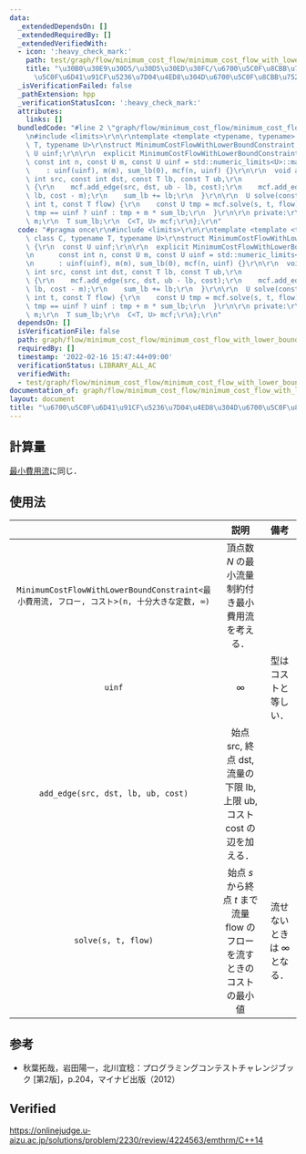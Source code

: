 ```yaml
---
data:
  _extendedDependsOn: []
  _extendedRequiredBy: []
  _extendedVerifiedWith:
  - icon: ':heavy_check_mark:'
    path: test/graph/flow/minimum_cost_flow/minimum_cost_flow_with_lower_bound_constraint.test.cpp
    title: "\u30B0\u30E9\u30D5/\u30D5\u30ED\u30FC/\u6700\u5C0F\u8CBB\u7528\u6D41/\u6700\
      \u5C0F\u6D41\u91CF\u5236\u7D04\u4ED8\u304D\u6700\u5C0F\u8CBB\u7528\u6D41"
  _isVerificationFailed: false
  _pathExtension: hpp
  _verificationStatusIcon: ':heavy_check_mark:'
  attributes:
    links: []
  bundledCode: "#line 2 \"graph/flow/minimum_cost_flow/minimum_cost_flow_with_lower_bound_constraint.hpp\"\
    \n#include <limits>\r\n\r\ntemplate <template <typename, typename> class C, typename\
    \ T, typename U>\r\nstruct MinimumCostFlowWithLowerBoundConstraint {\r\n  const\
    \ U uinf;\r\n\r\n  explicit MinimumCostFlowWithLowerBoundConstraint(\r\n     \
    \ const int n, const U m, const U uinf = std::numeric_limits<U>::max())\r\n  \
    \    : uinf(uinf), m(m), sum_lb(0), mcf(n, uinf) {}\r\n\r\n  void add_edge(const\
    \ int src, const int dst, const T lb, const T ub,\r\n                const U cost)\
    \ {\r\n    mcf.add_edge(src, dst, ub - lb, cost);\r\n    mcf.add_edge(src, dst,\
    \ lb, cost - m);\r\n    sum_lb += lb;\r\n  }\r\n\r\n  U solve(const int s, const\
    \ int t, const T flow) {\r\n    const U tmp = mcf.solve(s, t, flow);\r\n    return\
    \ tmp == uinf ? uinf : tmp + m * sum_lb;\r\n  }\r\n\r\n private:\r\n  const U\
    \ m;\r\n  T sum_lb;\r\n  C<T, U> mcf;\r\n};\r\n"
  code: "#pragma once\r\n#include <limits>\r\n\r\ntemplate <template <typename, typename>\
    \ class C, typename T, typename U>\r\nstruct MinimumCostFlowWithLowerBoundConstraint\
    \ {\r\n  const U uinf;\r\n\r\n  explicit MinimumCostFlowWithLowerBoundConstraint(\r\
    \n      const int n, const U m, const U uinf = std::numeric_limits<U>::max())\r\
    \n      : uinf(uinf), m(m), sum_lb(0), mcf(n, uinf) {}\r\n\r\n  void add_edge(const\
    \ int src, const int dst, const T lb, const T ub,\r\n                const U cost)\
    \ {\r\n    mcf.add_edge(src, dst, ub - lb, cost);\r\n    mcf.add_edge(src, dst,\
    \ lb, cost - m);\r\n    sum_lb += lb;\r\n  }\r\n\r\n  U solve(const int s, const\
    \ int t, const T flow) {\r\n    const U tmp = mcf.solve(s, t, flow);\r\n    return\
    \ tmp == uinf ? uinf : tmp + m * sum_lb;\r\n  }\r\n\r\n private:\r\n  const U\
    \ m;\r\n  T sum_lb;\r\n  C<T, U> mcf;\r\n};\r\n"
  dependsOn: []
  isVerificationFile: false
  path: graph/flow/minimum_cost_flow/minimum_cost_flow_with_lower_bound_constraint.hpp
  requiredBy: []
  timestamp: '2022-02-16 15:47:44+09:00'
  verificationStatus: LIBRARY_ALL_AC
  verifiedWith:
  - test/graph/flow/minimum_cost_flow/minimum_cost_flow_with_lower_bound_constraint.test.cpp
documentation_of: graph/flow/minimum_cost_flow/minimum_cost_flow_with_lower_bound_constraint.hpp
layout: document
title: "\u6700\u5C0F\u6D41\u91CF\u5236\u7D04\u4ED8\u304D\u6700\u5C0F\u8CBB\u7528\u6D41"
---
```



## 計算量

[最小費用流](minimum_cost_flow.md)に同じ．


## 使用法

||説明|備考|
|:--:|:--:|:--:|
|`MinimumCostFlowWithLowerBoundConstraint<最小費用流, フロー, コスト>(n, 十分大きな定数, ∞)`|頂点数 $N$ の最小流量制約付き最小費用流を考える．||
|`uinf`|$\infty$|型はコストと等しい．|
|`add_edge(src, dst, lb, ub, cost)`|始点 $\mathrm{src}$, 終点 $\mathrm{dst}$, 流量の下限 $\mathrm{lb}$, 上限 $\mathrm{ub}$, コスト $\mathrm{cost}$ の辺を加える．||
|`solve(s, t, flow)`|始点 $s$ から終点 $t$ まで流量 $\mathrm{flow}$ のフローを流すときのコストの最小値|流せないときは $\infty$ となる．|


## 参考

- 秋葉拓哉，岩田陽一，北川宜稔：プログラミングコンテストチャレンジブック \[第2版\]，p.204，マイナビ出版（2012）


## Verified

https://onlinejudge.u-aizu.ac.jp/solutions/problem/2230/review/4224563/emthrm/C++14

